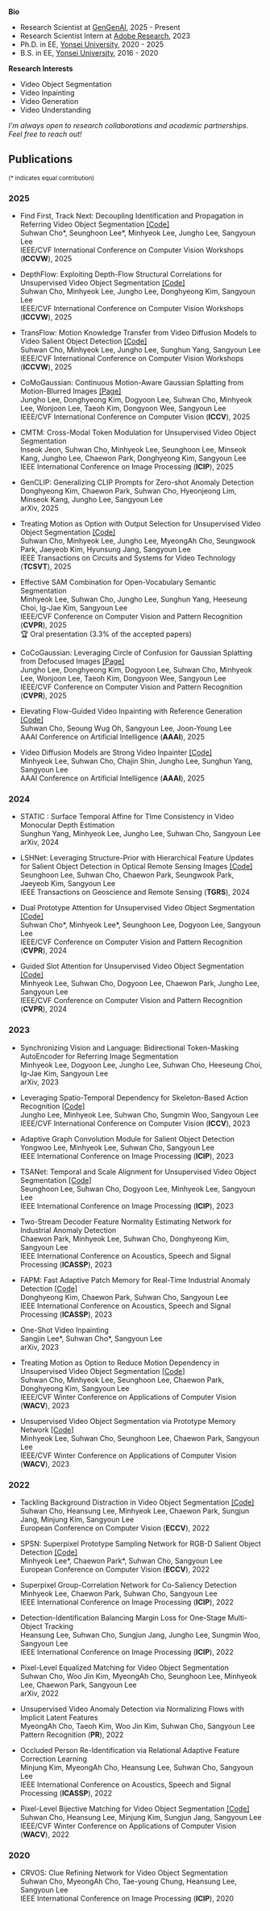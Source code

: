 
**Bio**
* Research Scientist at <a href="https://gengen.ai/">GenGenAI</a>, 2025 - Present
* Research Scientist Intern at <a href="https://research.adobe.com/careers/san-jose/">Adobe Research</a>, 2023
* Ph.D. in EE, <a href="https://www.yonsei.ac.kr/en_sc/index.jsp">Yonsei University</a>, 2020 - 2025
* B.S. in EE, <a href="https://www.yonsei.ac.kr/en_sc/index.jsp">Yonsei University</a>, 2016 - 2020

**Research Interests**  
* Video Object Segmentation
* Video Inpainting
* Video Generation 
* Video Understanding

_I’m always open to research collaborations and academic partnerships. Feel free to reach out!_


## Publications 
<sup>(\* indicates equal contribution)</sup>

### 2025

* Find First, Track Next: Decoupling Identification and Propagation in Referring Video Object Segmentation <a href="https://github.com/suhwan-cho/FindTrack">[Code]</a>  
Suhwan Cho\*, Seunghoon Lee\*, Minhyeok Lee, Jungho Lee, Sangyoun Lee  
IEEE/CVF International Conference on Computer Vision Workshops (**ICCVW**), 2025

* DepthFlow: Exploiting Depth-Flow Structural Correlations for Unsupervised Video Object Segmentation <a href="https://github.com/suhwan-cho/DepthFlow">[Code]</a>  
Suhwan Cho, Minhyeok Lee, Jungho Lee, Donghyeong Kim, Sangyoun Lee  
IEEE/CVF International Conference on Computer Vision Workshops (**ICCVW**), 2025

* TransFlow: Motion Knowledge Transfer from Video Diffusion Models to Video Salient Object Detection <a href="https://github.com/suhwan-cho/TransFlow">[Code]</a>  
Suhwan Cho, Minhyeok Lee, Jungho Lee, Sunghun Yang, Sangyoun Lee   
IEEE/CVF International Conference on Computer Vision Workshops (**ICCVW**), 2025

* CoMoGaussian: Continuous Motion-Aware Gaussian Splatting from Motion-Blurred Images <a href="https://jho-yonsei.github.io/CoMoGaussian">[Page]</a>  
Jungho Lee, Donghyeong Kim, Dogyoon Lee, Suhwan Cho, Minhyeok Lee, Wonjoon Lee, Taeoh Kim, Dongyoon Wee, Sangyoun Lee  
IEEE/CVF International Conference on Computer Vision (**ICCV**), 2025

* CMTM: Cross-Modal Token Modulation for Unsupervised Video Object Segmentation  
Inseok Jeon, Suhwan Cho, Minhyeok Lee, Seunghoon Lee, Minseok Kang, Jungho Lee, Chaewon Park, Donghyeong Kim, Sangyoun Lee  
IEEE International Conference on Image Processing (**ICIP**), 2025

* GenCLIP: Generalizing CLIP Prompts for Zero-shot Anomaly Detection  
Donghyeong Kim, Chaewon Park, Suhwan Cho, Hyeonjeong Lim, Minseok Kang, Jungho Lee, Sangyoun Lee  
arXiv, 2025  

* Treating Motion as Option with Output Selection for Unsupervised Video Object Segmentation <a href="https://github.com/suhwan-cho/TMO">[Code]</a>  
Suhwan Cho, Minhyeok Lee, Jungho Lee, MyeongAh Cho, Seungwook Park, Jaeyeob Kim, Hyunsung Jang, Sangyoun Lee  
IEEE Transactions on Circuits and Systems for Video Technology (**TCSVT**), 2025

* Effective SAM Combination for Open-Vocabulary Semantic Segmentation  
Minhyeok Lee, Suhwan Cho, Jungho Lee, Sunghun Yang, Heeseung Choi, Ig-Jae Kim, Sangyoun Lee  
IEEE/CVF Conference on Computer Vision and Pattern Recognition (**CVPR**), 2025  
🏆 Oral presentation (3.3% of the accepted papers)

* CoCoGaussian: Leveraging Circle of Confusion for Gaussian Splatting from Defocused Images  <a href="https://jho-yonsei.github.io/CoCoGaussian">[Page]</a>  
Jungho Lee, Donghyeong Kim, Dogyoon Lee, Suhwan Cho, Minhyeok Lee, Wonjoon Lee, Taeoh Kim, Dongyoon Wee, Sangyoun Lee  
IEEE/CVF Conference on Computer Vision and Pattern Recognition (**CVPR**), 2025

* Elevating Flow-Guided Video Inpainting with Reference Generation <a href="https://github.com/suhwan-cho/RGVI">[Code]</a>  
Suhwan Cho, Seoung Wug Oh, Sangyoun Lee, Joon-Young Lee  
AAAI Conference on Artificial Intelligence (**AAAI**), 2025

* Video Diffusion Models are Strong Video Inpainter <a href="https://github.com/Hydragon516/FFF-VDI">[Code]</a>  
Minhyeok Lee, Suhwan Cho, Chajin Shin, Jungho Lee, Sunghun Yang, Sangyoun Lee  
AAAI Conference on Artificial Intelligence (**AAAI**), 2025



### 2024

* STATIC : Surface Temporal Affine for TIme Consistency in Video Monocular Depth Estimation  
Sunghun Yang, Minhyeok Lee, Jungho Lee, Suhwan Cho, Sangyoun Lee  
arXiv, 2024

* LSHNet: Leveraging Structure-Prior with Hierarchical Feature Updates for Salient Object Detection in Optical Remote Sensing Images <a href="https://github.com/iseunghoon/LSHNet">[Code]</a>  
Seunghoon Lee, Suhwan Cho, Chaewon Park, Seungwook Park, Jaeyeob Kim, Sangyoun Lee  
IEEE Transactions on Geoscience and Remote Sensing (**TGRS**), 2024

* Dual Prototype Attention for Unsupervised Video Object Segmentation <a href="https://github.com/Hydragon516/DPA">[Code]</a>  
Suhwan Cho\*, Minhyeok Lee\*, Seunghoon Lee, Dogyoon Lee, Sangyoun Lee   
IEEE/CVF Conference on Computer Vision and Pattern Recognition (**CVPR**), 2024  

* Guided Slot Attention for Unsupervised Video Object Segmentation <a href="https://github.com/Hydragon516/GSANet">[Code]</a>  
Minhyeok Lee, Suhwan Cho, Dogyoon Lee, Chaewon Park, Jungho Lee, Sangyoun Lee  
IEEE/CVF Conference on Computer Vision and Pattern Recognition (**CVPR**), 2024  




### 2023

* Synchronizing Vision and Language: Bidirectional Token-Masking AutoEncoder for Referring Image Segmentation  
Minhyeok Lee, Dogyoon Lee, Jungho Lee, Suhwan Cho, Heeseung Choi, Ig-Jae Kim, Sangyoun Lee  
arXiv, 2023

* Leveraging Spatio-Temporal Dependency for Skeleton-Based Action Recognition <a href="https://github.com/Jho-Yonsei/STC-Net">[Code]</a>  
Jungho Lee, Minhyeok Lee, Suhwan Cho, Sungmin Woo, Sangyoun Lee  
IEEE/CVF International Conference on Computer Vision (**ICCV**), 2023

* Adaptive Graph Convolution Module for Salient Object Detection  
Yongwoo Lee, Minhyeok Lee, Suhwan Cho, Sangyoun Lee  
IEEE International Conference on Image Processing (**ICIP**), 2023

* TSANet: Temporal and Scale Alignment for Unsupervised Video Object Segmentation <a href="https://github.com/iseunghoon/TSANet">[Code]</a>  
Seunghoon Lee, Suhwan Cho, Dogyoon Lee, Minhyeok Lee, Sangyoun Lee  
IEEE International Conference on Image Processing (**ICIP**), 2023

* Two-Stream Decoder Feature Normality Estimating Network for Industrial Anomaly Detection  
Chaewon Park, Minhyeok Lee, Suhwan Cho, Donghyeong Kim, Sangyoun Lee  
IEEE International Conference on Acoustics, Speech and Signal Processing (**ICASSP**), 2023

* FAPM: Fast Adaptive Patch Memory for Real-Time Industrial Anomaly Detection <a href="https://github.com/eastbrother87/FAPM_official">[Code]</a>  
Donghyeong Kim, Chaewon Park, Suhwan Cho, Sangyoun Lee  
IEEE International Conference on Acoustics, Speech and Signal Processing (**ICASSP**), 2023

* One-Shot Video Inpainting  
Sangjin Lee\*, Suhwan Cho\*, Sangyoun Lee  
arXiv, 2023

* Treating Motion as Option to Reduce Motion Dependency in Unsupervised Video Object Segmentation <a href="https://github.com/suhwan-cho/TMO">[Code]</a>  
Suhwan Cho, Minhyeok Lee, Seunghoon Lee, Chaewon Park, Donghyeong Kim, Sangyoun Lee  
IEEE/CVF Winter Conference on Applications of Computer Vision (**WACV**), 2023

* Unsupervised Video Object Segmentation via Prototype Memory Network <a href="https://github.com/Hydragon516/PMN">[Code]</a>  
Minhyeok Lee, Suhwan Cho, Seunghoon Lee, Chaewon Park, Sangyoun Lee  
IEEE/CVF Winter Conference on Applications of Computer Vision (**WACV**), 2023



### 2022

* Tackling Background Distraction in Video Object Segmentation <a href="https://github.com/suhwan-cho/TBD">[Code]</a>  
Suhwan Cho, Heansung Lee, Minhyeok Lee, Chaewon Park, Sungjun Jang, Minjung Kim, Sangyoun Lee  
European Conference on Computer Vision (**ECCV**), 2022

* SPSN: Superpixel Prototype Sampling Network for RGB-D Salient Object Detection <a href="https://github.com/Hydragon516/SPSN">[Code]</a>  
Minhyeok Lee\*, Chaewon Park\*, Suhwan Cho, Sangyoun Lee  
European Conference on Computer Vision (**ECCV**), 2022

* Superpixel Group-Correlation Network for Co-Saliency Detection  
Minhyeok Lee, Chaewon Park, Suhwan Cho, Sangyoun Lee  
IEEE International Conference on Image Processing (**ICIP**), 2022

* Detection-Identification Balancing Margin Loss for One-Stage Multi-Object Tracking  
Heansung Lee, Suhwan Cho, Sungjun Jang, Jungho Lee, Sungmin Woo, Sangyoun Lee  
IEEE International Conference on Image Processing (**ICIP**), 2022

* Pixel-Level Equalized Matching for Video Object Segmentation  
Suhwan Cho, Woo Jin Kim, MyeongAh Cho, Seunghoon Lee, Minhyeok Lee, Chaewon Park, Sangyoun Lee  
arXiv, 2022

* Unsupervised Video Anomaly Detection via Normalizing Flows with Implicit Latent Features  
MyeongAh Cho, Taeoh Kim, Woo Jin Kim, Suhwan Cho, Sangyoun Lee  
Pattern Recognition (**PR**), 2022

* Occluded Person Re-Identification via Relational Adaptive Feature Correction Learning   
Minjung Kim, MyeongAh Cho, Heansung Lee, Suhwan Cho, Sangyoun Lee  
IEEE International Conference on Acoustics, Speech and Signal Processing (**ICASSP**), 2022

* Pixel-Level Bijective Matching for Video Object Segmentation <a href="https://github.com/suhwan-cho/BMVOS">[Code]</a>   
Suhwan Cho, Heansung Lee, Minjung Kim, Sungjun Jang, Sangyoun Lee  
IEEE/CVF Winter Conference on Applications of Computer Vision (**WACV**), 2022



### 2020

* CRVOS: Clue Refining Network for Video Object Segmentation   
Suhwan Cho, MyeongAh Cho, Tae-young Chung, Heansung Lee, Sangyoun Lee  
IEEE International Conference on Image Processing (**ICIP**), 2020

